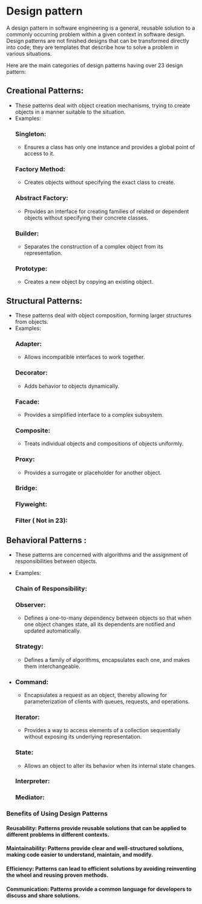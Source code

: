 # Design pattern
A design pattern in software engineering is a general, reusable solution to a commonly occurring problem within a given context in software design. 
Design patterns are not finished designs that can be transformed directly into code; they are templates that describe how to solve a problem in various situations.

Here are the main categories of design patterns having over 23 design pattern:
## Creational Patterns:
- These patterns deal with object creation mechanisms, trying to create objects in a manner suitable to the situation.
- Examples:
  ### Singleton:
  - Ensures a class has only one instance and provides a global point of access to it.
  ### Factory Method:
  - Creates objects without specifying the exact class to create.
  ### Abstract Factory:
  - Provides an interface for creating families of related or dependent objects without specifying their concrete classes.
  ### Builder:
  - Separates the construction of a complex object from its representation.
  ### Prototype:
  - Creates a new object by copying an existing object.

## Structural Patterns:
- These patterns deal with object composition, forming larger structures from objects.
- Examples:
  ### Adapter:
  - Allows incompatible interfaces to work together.
  ### Decorator:  
  - Adds behavior to objects dynamically.
  ### Facade:  
    - Provides a simplified interface to a complex subsystem.
  ### Composite:  
  - Treats individual objects and compositions of objects uniformly.
  ### Proxy:  
  - Provides a surrogate or placeholder for another object.
  ### Bridge:
  ### Flyweight:
  ### Filter ( Not in 23):

## Behavioral Patterns :
- These patterns are concerned with algorithms and the assignment of responsibilities between objects.
- Examples:
  ### Chain of Responsibility:
  ### Observer:  
  - Defines a one-to-many dependency between objects so that when one object changes state, all its dependents are notified and updated automatically.
  ### Strategy:  
  - Defines a family of algorithms, encapsulates each one, and makes them interchangeable.
  
- ### Command:
  - Encapsulates a request as an object, thereby allowing for parameterization of clients with queues, requests, and operations.

  ### Iterator:  
  - Provides a way to access elements of a collection sequentially without exposing its underlying representation.
  ### State:  
  - Allows an object to alter its behavior when its internal state changes.
  
  ### Interpreter:

  ### Mediator:


### Benefits of Using Design Patterns
#### Reusability:  Patterns provide reusable solutions that can be applied to different problems in different contexts.
#### Maintainability:  Patterns provide clear and well-structured solutions, making code easier to understand, maintain, and modify.
#### Efficiency:  Patterns can lead to efficient solutions by avoiding reinventing the wheel and reusing proven methods.
#### Communication:  Patterns provide a common language for developers to discuss and share solutions.
